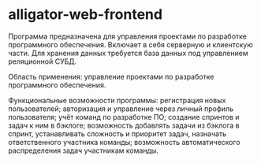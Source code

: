 # alligator-web-frontend

Программа предназначена для управления проектами по разработке программного обеспечения. Включает в себя серверную и клиентскую части. Для хранения данных требуется база данных под управлением реляционной СУБД. 

Область применения: управление проектами по разработке программного обеспечения. 

Функциональные возможности программы: регистрация новых пользователей; авторизация и управление через личный профиль пользователя; учёт команд по разработке ПО; создание спринтов и задач к ним в бэклоге; возможность добавлять задачи из бэклога в спринт, устанавливать сложность и приоритет задач, назначать ответственного участника команды; возможность автоматического распределения задач участникам команды.

